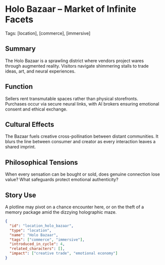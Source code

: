 # Holo Bazaar – Market of Infinite Facets
Tags: [location], [commerce], [immersive]

## Summary
The Holo Bazaar is a sprawling district where vendors project wares through augmented reality. Visitors navigate shimmering stalls to trade ideas, art, and neural experiences.

## Function
Sellers rent transmutable spaces rather than physical storefronts. Purchases occur via secure neural links, with AI brokers ensuring emotional consent and ethical exchange.

## Cultural Effects
The Bazaar fuels creative cross-pollination between distant communities. It blurs the line between consumer and creator as every interaction leaves a shared imprint.

## Philosophical Tensions
When every sensation can be bought or sold, does genuine connection lose value? What safeguards protect emotional authenticity?

## Story Use
A plotline may pivot on a chance encounter here, or on the theft of a memory package amid the dizzying holographic maze.

```json
{
  "id": "location_holo_bazaar",
  "type": "location",
  "name": "Holo Bazaar",
  "tags": ["commerce", "immersive"],
  "introduced_in_cycle": 4,
  "related_characters": [],
  "impact": ["creative trade", "emotional economy"]
}
```

